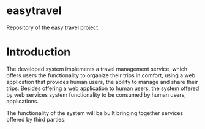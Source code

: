 easytravel
==========

Repository of the easy travel project.


Introduction
==========

The developed system implements a travel management service, which offers users the functionality to organize 
their trips in comfort, using a web application that provides human users, the ability to manage and share their trips.
Besides offering a web application to human users, the system offered by web services system 
functionality to be consumed by human users, applications.

The functionality of the system will be built bringing together services offered by third parties.


